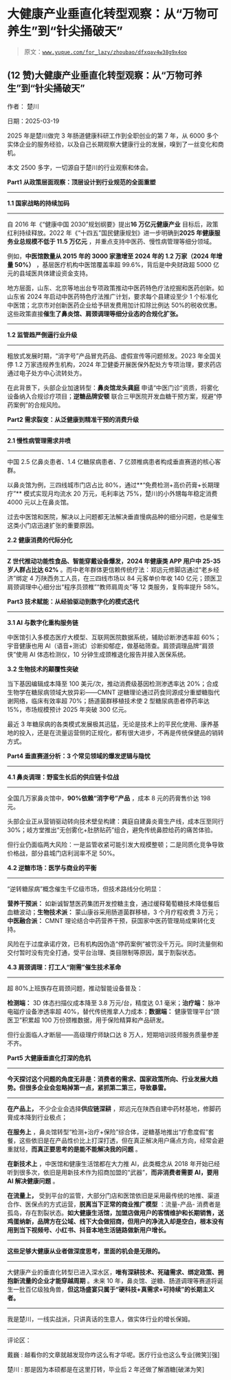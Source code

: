 # 大健康产业垂直化转型观察：从“万物可养生”到“针尖捅破天”

> 原文：[`www.yuque.com/for_lazy/zhoubao/dfxqav4w38g9x4oo`](https://www.yuque.com/for_lazy/zhoubao/dfxqav4w38g9x4oo)

## (12 赞)大健康产业垂直化转型观察：从“万物可养生”到“针尖捅破天”

作者： 楚川

日期：2025-03-19

2025 年是楚川做完 3 年肠道健康科研工作到全职创业的第 7 年，从 6000 多个实体企业的服务经验，以及自己长期观察大健康行业的发展，嗅到了一丝变化和商机。

本文 2500 多字，一切源自于楚川的行业观察和体会。

**Part1 从政策层面观察：顶层设计到行业规范的全面重塑**

**  **

**1.1 国家战略的持续加码**

**  **

自 2016 年《“健康中国 2030”规划纲要》提出**16 万亿元健康产业** 目标后，政策红利持续释放。2022 年《“十四五”国民健康规划》进一步明确到**2025 年健康服务业总规模不低于 11.5 万亿元** ，并重点支持中医药、慢性病管理等细分领域。

例如，**中医馆数量从 2015 年的 3000 家激增至 2024 年的 1.2 万家（2024 年增量 50%）** ，基层医疗机构中医馆覆盖率超 99.6%，背后是中央财政超 5000 亿元的县域医共体建设资金支持。

地方层面，山东、北京等地出台专项政策推动中医药特色疗法挖掘和医药创新。如山东省 2024 年启动中医药特色疗法推广计划，要求每个县建设至少 1 个标准化中医馆；北京市对创新医药企业给予研发费用加计扣除比例达 50%的税收优惠。这些政策直接**催生了鼻炎馆、肩颈调理等细分业态的合规化扩张。**

**  **

**1.2 监管趋严倒逼行业升级**

**  **

粗放式发展时期，“消字号”产品冒充药品、虚假宣传等问题频发。2023 年全国关停 1.2 万家违规养生机构，2024 年卫健委开展医保外配处方专项治理，要求药店通过电子处方中心流转处方。

在此背景下，头部企业加速转型：**鼻炎馆龙头龚庭** 申请“中医门诊”资质，将雾化设备纳入合规诊疗项目；**逆糖品牌安顿** 联合三甲医院开发血糖干预方案，规避“停药案例”的合规风险。

**Part2 需求裂变：从泛健康到精准干预的消费升级**

**  **

**2.1 慢性病管理需求井喷**

**  **

中国 2.5 亿鼻炎患者、1.4 亿糖尿病患者、7 亿颈椎病患者构成垂直赛道的核心客群。

以鼻炎馆为例，三四线城市门店占比 80%，通过**“免费检测+高价药膏+长期理疗”**
模式实现月均流水 20 万元，毛利率达 75%，楚川的小外甥每年稳定消费 4000 元以上在鼻炎馆。

过去中医馆和医院，解决以上问题都无法解决垂直慢病品种的细分问题，也是催生这类小门店迅速扩张的重要原因。

**2.2 健康消费的代际分化**

**  **

**Z 世代推动功能性食品、智能穿戴设备爆发，2024 年健康类 APP 用户中 25-35 岁人群占比达 62%** 。而中老年群体更信赖传统疗法：郑远元修脚店通过“老乡经济”绑定 4 万陕西务工人员，在三四线市场以 84 元客单价年收 140 亿元；颈医卫肩颈调理中心细分出“程序员颈椎”“教师肩周炎”等 12 类服务，复购率提升 58%。

**Part3 技术赋能：从经验驱动到数字化的模式迭代**

**  **

**3.1 AI 与数字化重构服务链**

中医馆引入多模态医疗大模型、互联网医院数据系统，辅助诊断渗透率超 60%；宇音健康也用 AI（语音+测试）诊断抑郁症，做基础筛查。肩颈调理品牌“肩颈侠”使用 AI 体态检测仪，10 分钟生成颈椎退化报告并接入医保系统。

**3.2 生物技术的颠覆性突破**

当下基因编辑成本降至 100 美元/次，推动消费级基因检测渗透率达 20%；合成生物学在糖尿病领域大放异彩——CMNT 逆糖理论通过药食同源成分重塑糖脂代谢网络，临床有效率超 70%；肠道菌群移植技术使 2 型糖尿病患者停药率达 15%，市场规模预计 2025 年突破 300 亿元。

最近 3 年糖尿病的各类模式发展极其迅猛，无论是技术上的平民化使用、康养基地的投入，还是在流量运营侧的正规化，都有很大进步，不再是传统保健品的销转方式。

**Part4 垂直赛道分析：3 个常见领域的爆发逻辑与隐忧**

**  **

**4.1 鼻炎调理：野蛮生长后的供应链卡位战**

**  **

全国几万家鼻炎馆中，**90%依赖“消字号”产品** ，成本 8 元的药膏售价达 198 元。

头部企业正从营销驱动转向技术壁垒构建：龚庭自建鼻炎膏生产线，成本压至同行 30%；岐方堂推出“无创雾化+肚脐贴药”组合，避免传统鼻腔给药的痛苦体验。

但行业仍面临两大风险：一是监管收紧可能引发大规模整顿；二是同质化竞争导致价格战，部分县城门店利润率不足 50%。

**4.2 逆糖市场：医学与商业的平衡**

**  **

“逆转糖尿病”概念催生千亿级市场，但技术路线分化明显：

**营养干预派：** 如新诚智慧医药集团开发控糖主食，通过缓释葡萄糖技术降低餐后血糖波动；**生物技术派：** 蒙山康谷采用肠道菌群移植，3 个月疗程收费 3 万元；**中医融合派：** CMNT 理论结合中药营养干预，获国家中医药管理局成果转化支持。

风险在于过度承诺疗效，已有机构因伪造“停药案例”被罚没千万元。同时流量侧和交付暂时没有完全打通，受平台治理、类目限制等原因，属于割裂状态。

**4.3 肩颈调理：打工人“刚需”催生技术革命**

**  **

超 80%上班族存在肩颈问题，推动智能设备普及：

**检测端：** 3D 体态扫描仪成本降至 3.8 万元/台，精度达 0.1 毫米；**治疗端：** 脉冲电磁疗设备渗透率超 40%，替代传统推拿人力成本；**数据端：** 健康管理平台“颈医卫”积累超 100 万份颈椎数据，用于保险精算和产品研发。

但行业面临人才断层——高级理疗师缺口达 8 万人，短期培训技师服务质量参差不齐。

**Part5 大健康垂直化打深的危机**

**  **

**今天探讨这个问题的角度无非是：消费者的需求、国家政策所向、行业发展大趋势。但很多企业会忽略掉第一点，紧抓第二第三，导致暴雷。**

**  **

**在产品上，** 不少企业会选择**供应链深耕** ，郑远元在陕西自建中药材基地，修脚药膏成本降到行业极点；

**在服务上** ，鼻炎馆转型“检测+治疗+保险”综合体，逆糖基地推出“疗愈度假”套餐，这些依旧是在产品性价比上打深打透，但在真正解决用户痛点方向，经常会避重就轻，**而真正要思考的是能不能解决我的问题** 。

**在新技术上** ，中医馆和健康生活馆都在大力推 AI，此类概念从 2018 年开始已经听到很多次，依旧是用新技术作为招商加盟的“武器”，**而非消费者需要 AI，要用 AI 解决健康问题** 。

**在流量上，** 受到平台的监管，大部分门店和医馆依旧是采用最传统的地推、渠道合作、医保点的方式运营，**脱离当下正常的商业推广模型** ：流量-产品-
消费者是孤岛，存在割裂状态。**如大健康生活馆，加盟店做用户的客情维护和长期销售，送鸡蛋纳新，品牌方在公域、线下大会做招商，但用户的净流入却是空白，根本没有用到当下视频号、小红书、抖音本地生活链路做新用户增长。**

**  **

**这些足够大健康从业者做深度思考，里面的机会是无限的。**

**  **

大健康产业的垂直化转型已进入深水区，**唯有深耕技术、死磕需求、绑定政策、拥抱新流量的企业才能穿越周期** 。未来 10 年，鼻炎馆、逆糖、肠道调理等赛道将诞生一批百亿级独角兽，**但这场盛宴只属于“硬科技+真需求+可持续”的长期主义者。**

**  **

我是楚川，一线实战派，只讲真话的生意人，做实体行业的增长保姆。

* * *

评论区：

戴巍 : 越看你的文章就越发现你咋这么有才华呢。医疗行业也这么专业[微笑][强]

楚川 : 那是因为本硕都是在这里打转，毕业后 2 年还做了解酒糖[破涕为笑]